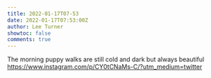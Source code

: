 ```yaml
---
title: 2022-01-17T07-53
date: 2022-01-17T07:53:00Z
author: Lee Turner
showtoc: false
comments: true
---
```


The morning puppy walks are still cold and dark but always beautiful https://www.instagram.com/p/CY0tCNaMs-C/?utm_medium=twitter

